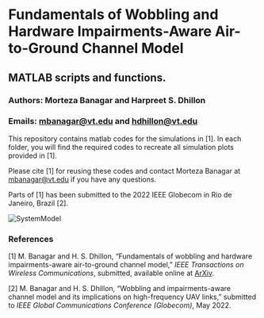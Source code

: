 # Fundamentals of Wobbling and Hardware Impairments-Aware Air-to-Ground Channel Model

## MATLAB scripts and functions.

### Authors: Morteza Banagar and Harpreet S. Dhillon

### Emails: mbanagar@vt.edu and hdhillon@vt.edu

This repository contains matlab codes for the simulations in [1]. In each folder, you will find the required codes to recreate all simulation plots provided in [1].

Please cite [1] for reusing these codes and contact Morteza Banagar at mbanagar@vt.edu if you have any questions.

Parts of [1] has been submitted to the 2022 IEEE Globecom in Rio de Janeiro, Brazil [2].

![SystemModel](https://github.com/stochastic-geometry/Wobbling-HI-Drones/blob/7002ba253c21bacbb127ade728d477aae5be2fb3/SystemModel.JPG)

### References

[1] M. Banagar and H. S. Dhillon, “Fundamentals of wobbling and hardware impairments-aware air-to-ground channel model,” <i>IEEE Transactions on Wireless Communications</i>, submitted, available online at [ArXiv](https://arxiv.org/abs/2205.10957).

[2] M. Banagar and H. S. Dhillon, “Wobbling and impairments-aware channel model and its implications on high-frequency UAV links,” submitted to <i>IEEE Global Communications Conference (Globecom)</i>, May 2022.
